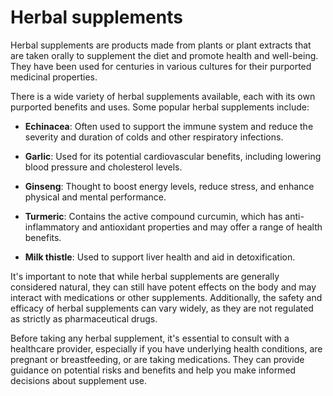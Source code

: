 [//]: # (
source: gpt-3 + jph editing
tags: herbals supplements
)

# Herbal supplements

Herbal supplements are products made from plants or plant extracts that are taken orally to supplement the diet and promote health and well-being. They have been used for centuries in various cultures for their purported medicinal properties.

There is a wide variety of herbal supplements available, each with its own purported benefits and uses. Some popular herbal supplements include:

* **Echinacea**: Often used to support the immune system and reduce the severity and duration of colds and other respiratory infections.

* **Garlic**: Used for its potential cardiovascular benefits, including lowering blood pressure and cholesterol levels.

* **Ginseng**: Thought to boost energy levels, reduce stress, and enhance physical and mental performance.

* **Turmeric**: Contains the active compound curcumin, which has anti-inflammatory and antioxidant properties and may offer a range of health benefits.

* **Milk thistle**: Used to support liver health and aid in detoxification.

It's important to note that while herbal supplements are generally considered natural, they can still have potent effects on the body and may interact with medications or other supplements. Additionally, the safety and efficacy of herbal supplements can vary widely, as they are not regulated as strictly as pharmaceutical drugs.

Before taking any herbal supplement, it's essential to consult with a healthcare provider, especially if you have underlying health conditions, are pregnant or breastfeeding, or are taking medications. They can provide guidance on potential risks and benefits and help you make informed decisions about supplement use.
